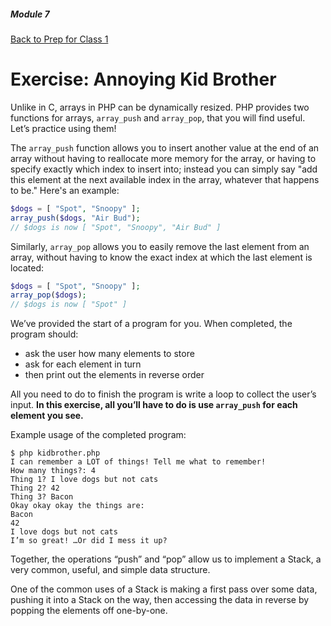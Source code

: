 ##### Module 7
[Back to Prep for Class 1](../../class1-prep)
# Exercise: Annoying Kid Brother

Unlike in C, arrays in PHP can be dynamically resized. PHP provides two functions for arrays, `array_push` and `array_pop`, that you will find useful. Let’s practice using them!

The `array_push` function allows you to insert another value at the end of an array without having to reallocate more memory for the array, or having to specify exactly which index to insert into; instead you can simply say "add this element at the next available index in the array, whatever that happens to be." Here's an example:
```php
$dogs = [ "Spot", "Snoopy" ];
array_push($dogs, "Air Bud");
// $dogs is now [ "Spot", "Snoopy", "Air Bud" ]
```

Similarly, `array_pop` allows you to easily remove the last element from an array, without having to know the exact index at which the last element is located:
```php
$dogs = [ "Spot", "Snoopy" ];
array_pop($dogs);
// $dogs is now [ "Spot" ]
```

We’ve provided the start of a program for you.  When completed, the program should:
- ask the user how many elements to store
- ask for each element in turn
- then print out the elements in reverse order

All you need to do to finish the program is write a loop to collect the user’s input.  **In this exercise, all you’ll have to do is use `array_push` for each element you see.**

Example usage of the completed program:
```
$ php kidbrother.php
I can remember a LOT of things! Tell me what to remember!
How many things?: 4
Thing 1? I love dogs but not cats
Thing 2? 42
Thing 3? Bacon
Okay okay okay the things are:
Bacon
42
I love dogs but not cats
I’m so great! …Or did I mess it up?
```

Together, the operations “push” and “pop” allow us to implement a Stack, a very common, useful, and simple data structure.

One of the common uses of a Stack is making a first pass over some data, pushing it into a Stack on the way, then accessing the data in reverse by popping the elements off one-by-one.
